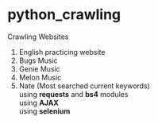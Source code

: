 # python_crawling
Crawling Websites  
1) English practicing website
2) Bugs Music   
3) Genie Music   
4) Melon Music  
5) Nate (Most searched current keywords)  
    using **requests** and **bs4** modules  
    using **AJAX**  
    using **selenium**     
